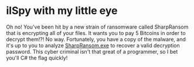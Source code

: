 # ilSpy with my little eye

Oh no! You've been hit by a new strain of ransomware called SharpRansom that is encrypting all of your files. It wants you to pay 5 Bitcoins in order to decrypt them!?! No way. Fortunately, you have a copy of the malware, and it's up to you to analyze [SharpRansom.exe](https://problems.metactf.com/content/SharpRansom.exe) to recover a valid decryption password. This cyber criminal isn't that great of a programmer, so I bet you'll C# the flag quickly!

